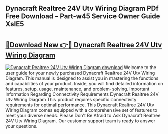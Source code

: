 ## Dynacraft Realtree 24V Utv Wiring Diagram PDf Free Download - Part-w45 Service Owner Guide XsIE5

# <h2><a href="http://dfmqedl.blite.top/?on=Dynacraft+Realtree+24V+Utv+Wiring+Diagram">🔗Download New 👉🔴 Dynacraft Realtree 24V Utv Wiring Diagram</a></h2>

[![Dynacraft Realtree 24V Utv Wiring Diagram download](https://i.imgur.com/lujVjoI.png)](http://dfmqedl.blite.top/?on=Dynacraft+Realtree+24V+Utv+Wiring+Diagram)
Welcome to the user guide for your newly purchased Dynacraft Realtree 24V Utv Wiring Diagram. This manual is designed to assist you in mastering the functions and capabilities of your product. Inside, you will find detailed information on features, setup, usage, maintenance, and problem-solving. Important Information Regarding Connectivity Requirements Dynacraft Realtree 24V Utv Wiring Diagram This product requires specific connectivity requirements for optimal performance. This Dynacraft Realtree 24V Utv Wiring Diagram comes equipped with a comprehensive set of features to meet your diverse needs. Please Don't Be Afraid to Ask Dynacraft Realtree 24V Utv Wiring Diagram. Our customer support team is ready to answer your questions.

